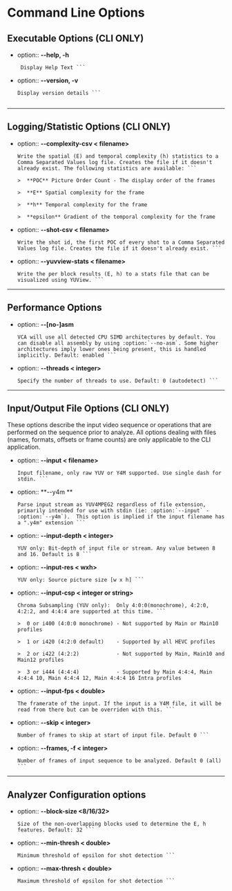 Command Line Options
======================

## **Executable Options** (**CLI ONLY**)

- option:: **--help, -h**
		
	``` 
	 Display Help Text ```

- option:: **--version, -v** 

	``` 
	Display version details ```
		
******************
## **Logging/Statistic Options** (**CLI ONLY**)

- option:: **--complexity-csv < filename>** 

	``` 	
	Write the spatial (E) and temporal complexity (h) statistics to a Comma Separated Values log file. Creates the file if it doesn't already exist. The following statistics are available: ```
 
	>  **POC** Picture Order Count - The display order of the frames
 
	>  **E** Spatial complexity for the frame

	>  **h** Temporal complexity for the frame

	>  **epsilon** Gradient of the temporal complexity for the frame

- option:: **--shot-csv < filename>** 

	``` 
	Write the shot id, the first POC of every shot to a Comma Separated Values log file. Creates the file if it doesn't already exist. ```
	
- option:: **--yuvview-stats < filename>** 

	``` 
	Write the per block results (E, h) to a stats file that can be visualized using YUView. ```
	
******************

## **Performance Options**

- option:: **--[no-]asm** 

	```
	VCA will use all detected CPU SIMD architectures by default. You can disable all assembly by using :option:`--no-asm`. Some higher architectures imply lower ones being present, this is handled implicitly. Default: enabled ```
	
- option:: **--threads < integer>** 

	```
	Specify the number of threads to use. Default: 0 (autodetect) ```
	
******************

## **Input/Output File Options** (**CLI ONLY**)

These options describe the input video sequence or operations that are performed on the sequence prior to analyze. All options dealing with files (names, formats, offsets or
frame counts) are only applicable to the CLI application.

- option:: **--input < filename>**

	``` 
	Input filename, only raw YUV or Y4M supported. Use single dash for stdin. ```

- option:: **--y4m **

	``` 
	Parse input stream as YUV4MPEG2 regardless of file extension,	primarily intended for use with stdin (ie: :option:`--input` -
	:option:`--y4m`).  This option is implied if the input filename has a ".y4m" extension ```

- option:: **--input-depth < integer>**
 
	``` 
	YUV only: Bit-depth of input file or stream. Any value between 8 and 16. Default is 8 ```

- option:: **--input-res < wxh>**

	``` 
	YUV only: Source picture size [w x h] ```

- option:: **--input-csp < integer or string>**

	```
	Chroma Subsampling (YUV only):  Only 4:0:0(monochrome), 4:2:0, 4:2:2, and 4:4:4 are supported at this time. ```

	>  0 or i400 (4:0:0 monochrome) - Not supported by Main or Main10 profiles

	>  1 or i420 (4:2:0 default)    - Supported by all HEVC profiles

	>  2 or i422 (4:2:2)            - Not supported by Main, Main10 and Main12 profiles

	>  3 or i444 (4:4:4)            - Supported by Main 4:4:4, Main 4:4:4 10, Main 4:4:4 12, Main 4:4:4 16 Intra profiles

- option:: **--input-fps < double>**

	```
	The framerate of the input. If the input is a Y4M file, it will be read from there but can be overriden with this. ```

- option:: **--skip < integer>**

	``` 
	Number of frames to skip at start of input file. Default 0 ```

- option:: **--frames, -f < integer>**
 
	```
	Number of frames of input sequence to be analyzed. Default 0 (all) ```

******************

## **Analyzer Configuration options**

- option:: **--block-size <8/16/32>** 

	```
	Size of the non-overlapping blocks used to determine the E, h features. Default: 32 ```

- option:: **--min-thresh < double>** 

	``` 
	Minimum threshold of epsilon for shot detection ```

- option:: **--max-thresh < double>**
 
	```
	Maximum threshold of epsilon for shot detection	```
